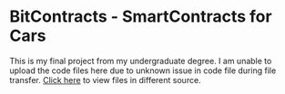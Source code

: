 # BitContracts - SmartContracts for Cars

This is my final project from my undergraduate degree.
I am unable to upload the code files here due to unknown issue in code file during file transfer. <a href="https://drive.google.com/drive/folders/1YUmK-aBiL2UfF07GUh1oafESZTfj4-IX?usp=sharing">Click here</a> to view files in different source.
